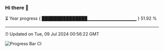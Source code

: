 ### Hi there 👋

⏳ Year progress { ███████████████▁▁▁▁▁▁▁▁▁▁▁▁▁▁▁ } 51.92 %

---

⏰ Updated on Tue, 09 Jul 2024 00:56:22 GMT

![Progress Bar CI](https://github.com/liununu/liununu/workflows/Progress%20Bar%20CI/badge.svg)
